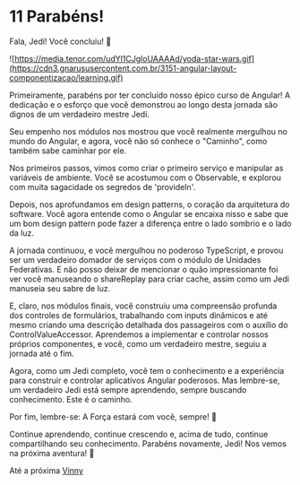 # 11 Parabéns!

Fala, Jedi! Você concluiu! 🎉

![https://media.tenor.com/udYl1CJgloUAAAAd/yoda-star-wars.gif](https://cdn3.gnarususercontent.com.br/3151-angular-layout-componentizacao/learning.gif)

Primeiramente, parabéns por ter concluído nosso épico curso de Angular! A dedicação e o esforço que você demonstrou ao longo desta jornada são dignos de um verdadeiro mestre Jedi.

Seu empenho nos módulos nos mostrou que você realmente mergulhou no mundo do Angular, e agora, você não só conhece o "Caminho", como também sabe caminhar por ele.

Nos primeiros passos, vimos como criar o primeiro serviço e manipular as variáveis de ambiente. Você se acostumou com o Observable, e explorou com muita sagacidade os segredos de 'provideIn'.

Depois, nos aprofundamos em design patterns, o coração da arquitetura do software. Você agora entende como o Angular se encaixa nisso e sabe que um bom design pattern pode fazer a diferença entre o lado sombrio e o lado da luz.

A jornada continuou, e você mergulhou no poderoso TypeScript, e provou ser um verdadeiro domador de serviços com o módulo de Unidades Federativas. E não posso deixar de mencionar o quão impressionante foi ver você manuseando o shareReplay para criar cache, assim como um Jedi manuseia seu sabre de luz.

E, claro, nos módulos finais, você construiu uma compreensão profunda dos controles de formulários, trabalhando com inputs dinâmicos e até mesmo criando uma descrição detalhada dos passageiros com o auxílio do ControlValueAccessor. Aprendemos a implementar e controlar nossos próprios componentes, e você, como um verdadeiro mestre, seguiu a jornada até o fim.

Agora, como um Jedi completo, você tem o conhecimento e a experiência para construir e controlar aplicativos Angular poderosos. Mas lembre-se, um verdadeiro Jedi está sempre aprendendo, sempre buscando conhecimento. Este é o caminho.

Por fim, lembre-se: A Força estará com você, sempre! 🌟

Continue aprendendo, continue crescendo e, acima de tudo, continue compartilhando seu conhecimento. Parabéns novamente, Jedi! Nos vemos na próxima aventura! 🚀

Até a próxima [Vinny](https://www.linkedin.com/in/vinny-neves/)
